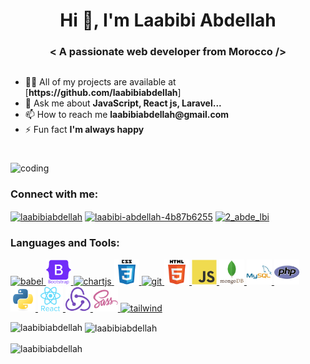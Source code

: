 <h1 align="center">Hi 👋, I'm Laabibi Abdellah</h1>
<h3 align="center"> < A passionate <b>web developer</b> from Morocco /></h3>
<div
width="100%"
	style="
    display:flex;
    gap: 25px;
    flex-wrap: wrap
    "
>
               <ul width="50%">
                   <li>👨‍💻 All of my projects are available at [<b>https://github.com/laabibiabdellah</b>]</li>
                   <li>💬 Ask me about <b>JavaScript, React js, Laravel...</b></li>
                   <li>📫 How to reach me <b>laabibiabdellah@gmail.com</b></li>
                   <li>⚡ Fun fact <b>I'm always happy</b></li>
               </ul>
  <img align="right" width="50%" src="https://gifdb.com/images/high/programming-angry-punching-keyboard-fw45yh2e39g24ylb.gif" alt="coding" />
</div>

<h3 align="left">Connect with me:</h3>
<p align="left">
<a href="https://twitter.com/laabibiabdellah" target="blank"><img align="center" src="https://raw.githubusercontent.com/rahuldkjain/github-profile-readme-generator/master/src/images/icons/Social/twitter.svg" alt="laabibiabdellah" height="30" width="40" /></a>
<a href="https://linkedin.com/in/laabibi-abdellah-4b87b6255" target="blank"><img align="center" src="https://raw.githubusercontent.com/rahuldkjain/github-profile-readme-generator/master/src/images/icons/Social/linked-in-alt.svg" alt="laabibi-abdellah-4b87b6255" height="30" width="40" /></a>
<a href="https://instagram.com/2_abde_lbi" target="blank"><img align="center" src="https://raw.githubusercontent.com/rahuldkjain/github-profile-readme-generator/master/src/images/icons/Social/instagram.svg" alt="2_abde_lbi" height="30" width="40" /></a>
</p>

<h3 align="left">Languages and Tools:</h3>
<p align="left"> <a href="https://babeljs.io/" target="_blank" rel="noreferrer"> <img src="https://www.vectorlogo.zone/logos/babeljs/babeljs-icon.svg" alt="babel" width="40" height="40"/> </a> <a href="https://getbootstrap.com" target="_blank" rel="noreferrer"> <img src="https://raw.githubusercontent.com/devicons/devicon/master/icons/bootstrap/bootstrap-plain-wordmark.svg" alt="bootstrap" width="40" height="40"/> </a> <a href="https://www.chartjs.org" target="_blank" rel="noreferrer"> <img src="https://www.chartjs.org/media/logo-title.svg" alt="chartjs" width="40" height="40"/> </a> <a href="https://www.w3schools.com/css/" target="_blank" rel="noreferrer"> <img src="https://raw.githubusercontent.com/devicons/devicon/master/icons/css3/css3-original-wordmark.svg" alt="css3" width="40" height="40"/> </a> <a href="https://git-scm.com/" target="_blank" rel="noreferrer"> <img src="https://www.vectorlogo.zone/logos/git-scm/git-scm-icon.svg" alt="git" width="40" height="40"/> </a> <a href="https://www.w3.org/html/" target="_blank" rel="noreferrer"> <img src="https://raw.githubusercontent.com/devicons/devicon/master/icons/html5/html5-original-wordmark.svg" alt="html5" width="40" height="40"/> </a> <a href="https://developer.mozilla.org/en-US/docs/Web/JavaScript" target="_blank" rel="noreferrer"> <img src="https://raw.githubusercontent.com/devicons/devicon/master/icons/javascript/javascript-original.svg" alt="javascript" width="40" height="40"/> </a> <a href="https://www.mongodb.com/" target="_blank" rel="noreferrer"> <img src="https://raw.githubusercontent.com/devicons/devicon/master/icons/mongodb/mongodb-original-wordmark.svg" alt="mongodb" width="40" height="40"/> </a> <a href="https://www.mysql.com/" target="_blank" rel="noreferrer"> <img src="https://raw.githubusercontent.com/devicons/devicon/master/icons/mysql/mysql-original-wordmark.svg" alt="mysql" width="40" height="40"/> </a> <a href="https://www.php.net" target="_blank" rel="noreferrer"> <img src="https://raw.githubusercontent.com/devicons/devicon/master/icons/php/php-original.svg" alt="php" width="40" height="40"/> </a> <a href="https://www.python.org" target="_blank" rel="noreferrer"> <img src="https://raw.githubusercontent.com/devicons/devicon/master/icons/python/python-original.svg" alt="python" width="40" height="40"/> </a> <a href="https://reactjs.org/" target="_blank" rel="noreferrer"> <img src="https://raw.githubusercontent.com/devicons/devicon/master/icons/react/react-original-wordmark.svg" alt="react" width="40" height="40"/> </a> <a href="https://redux.js.org" target="_blank" rel="noreferrer"> <img src="https://raw.githubusercontent.com/devicons/devicon/master/icons/redux/redux-original.svg" alt="redux" width="40" height="40"/> </a> <a href="https://sass-lang.com" target="_blank" rel="noreferrer"> <img src="https://raw.githubusercontent.com/devicons/devicon/master/icons/sass/sass-original.svg" alt="sass" width="40" height="40"/> </a> <a href="https://tailwindcss.com/" target="_blank" rel="noreferrer"> <img src="https://www.vectorlogo.zone/logos/tailwindcss/tailwindcss-icon.svg" alt="tailwind" width="40" height="40"/> </a> </p>

<p><img align="left" src="https://github-readme-stats.vercel.app/api/top-langs?username=laabibiabdellah&show_icons=true&locale=en&layout=compact" alt="laabibiabdellah" /></p>

<p>&nbsp;<img align="center" src="https://github-readme-stats.vercel.app/api?username=laabibiabdellah&show_icons=true&locale=en" alt="laabibiabdellah" /></p>

<p><img align="center" src="https://github-readme-streak-stats.herokuapp.com/?user=laabibiabdellah&" alt="laabibiabdellah" /></p>
